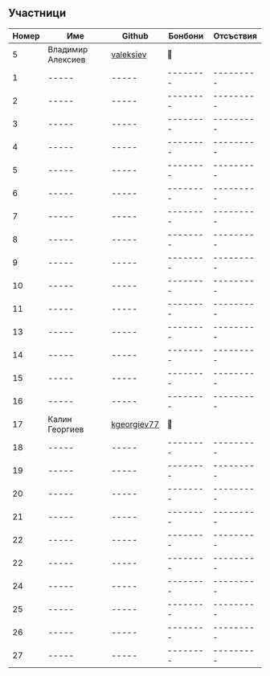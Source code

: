 ## Участници

|Номер| Име | Github | Бонбони | Отсъствия |
|-----|-----|--------|---------|-----------|
|5| Владимир Алексиев | [valeksiev](https://github.com/valeksiev) | 🍬 | |
|1| -----|-----|--------|---------|-----------|
|2| -----|-----|--------|---------|-----------|
|3| -----|-----|--------|---------|-----------|
|4| -----|-----|--------|---------|-----------|
|5| -----|-----|--------|---------|-----------|
|6| -----|-----|--------|---------|-----------|
|7| -----|-----|--------|---------|-----------|
|8| -----|-----|--------|---------|-----------|
|9| -----|-----|--------|---------|-----------|
|10| -----|-----|--------|---------|-----------|
|11| -----|-----|--------|---------|-----------|
|13| -----|-----|--------|---------|-----------|
|14| -----|-----|--------|---------|-----------|
|15| -----|-----|--------|---------|-----------|
|16| -----|-----|--------|---------|-----------|
|17| Калин Георгиев | [kgeorgiev77](https://github.com/kgeorgiev77) | 🍬 | |
|18| -----|-----|--------|---------|-----------|
|19| -----|-----|--------|---------|-----------|
|20| -----|-----|--------|---------|-----------|
|21| -----|-----|--------|---------|-----------|
|22| -----|-----|--------|---------|-----------|
|22| -----|-----|--------|---------|-----------|
|24| -----|-----|--------|---------|-----------|
|25| -----|-----|--------|---------|-----------|
|26| -----|-----|--------|---------|-----------|
|27| -----|-----|--------|---------|-----------|
